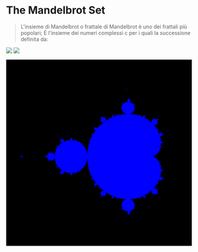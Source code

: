 # The Mandelbrot Set

>L'insieme di Mandelbrot o frattale di Mandelbrot è uno dei frattali più popolari;
>È l'insieme dei numeri complessi c per i quali la successione definita da: 
<img src="https://render.githubusercontent.com/render/math?math=z_0 = 0">
<img src="https://render.githubusercontent.com/render/math?math=z_{n+1}=z_n^2 %2B c">

![complexset](https://github.com/samuelelanzi/mandelbrot/blob/main/complexset/images/mandelbrot.png)
